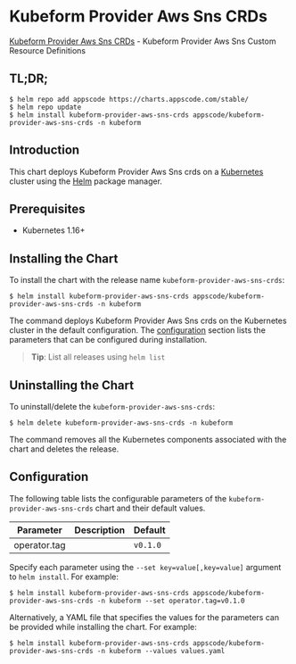 # Kubeform Provider Aws Sns CRDs

[Kubeform Provider Aws Sns CRDs](https://github.com/kubeform) - Kubeform Provider Aws Sns Custom Resource Definitions

## TL;DR;

```console
$ helm repo add appscode https://charts.appscode.com/stable/
$ helm repo update
$ helm install kubeform-provider-aws-sns-crds appscode/kubeform-provider-aws-sns-crds -n kubeform
```

## Introduction

This chart deploys Kubeform Provider Aws Sns crds on a [Kubernetes](http://kubernetes.io) cluster using the [Helm](https://helm.sh) package manager.

## Prerequisites

- Kubernetes 1.16+

## Installing the Chart

To install the chart with the release name `kubeform-provider-aws-sns-crds`:

```console
$ helm install kubeform-provider-aws-sns-crds appscode/kubeform-provider-aws-sns-crds -n kubeform
```

The command deploys Kubeform Provider Aws Sns crds on the Kubernetes cluster in the default configuration. The [configuration](#configuration) section lists the parameters that can be configured during installation.

> **Tip**: List all releases using `helm list`

## Uninstalling the Chart

To uninstall/delete the `kubeform-provider-aws-sns-crds`:

```console
$ helm delete kubeform-provider-aws-sns-crds -n kubeform
```

The command removes all the Kubernetes components associated with the chart and deletes the release.

## Configuration

The following table lists the configurable parameters of the `kubeform-provider-aws-sns-crds` chart and their default values.

|  Parameter   | Description | Default  |
|--------------|-------------|----------|
| operator.tag |             | `v0.1.0` |


Specify each parameter using the `--set key=value[,key=value]` argument to `helm install`. For example:

```console
$ helm install kubeform-provider-aws-sns-crds appscode/kubeform-provider-aws-sns-crds -n kubeform --set operator.tag=v0.1.0
```

Alternatively, a YAML file that specifies the values for the parameters can be provided while
installing the chart. For example:

```console
$ helm install kubeform-provider-aws-sns-crds appscode/kubeform-provider-aws-sns-crds -n kubeform --values values.yaml
```
